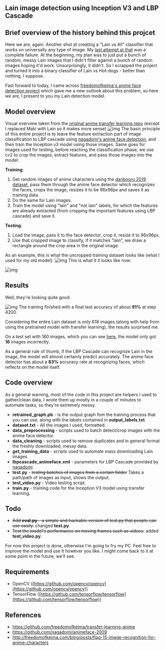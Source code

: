 
## Lain image detection using Inception V3 and LBP Cascade

Brief overview of the history behind this projcet
------------
Here we are, again. Another shot at creating a "Lain vs All" classifier that works on universally any type of image. My [last attempt at that](https://github.com/d9x33/lain-vs-hotdog) was a complete failure. At the beginning, my plan was to just put a bunch of random, messy Lain images that I didn't filter against a bunch of random images hoping it'd work. Unsurprisingly, it didn't. So I scrapped the project and turned it into a binary classifier of Lain vs Hot-dogs - better than nothing, I suppose.

Fast forward to today, I came across [freedomofkeima's anime face detection project](https://github.com/freedomofkeima/transfer-learning-anime) which gave me a new outlook about this problem, so here we are, I present to you my Lain detection model.

Model overview
-----------

Visual overview taken from the [original anime transfer learning repo](https://github.com/freedomofkeima/transfer-learning-anime) (except I replaced Maki with Lain so it makes more sense)
![img](https://i.imgur.com/x2VpXcA.png)
The basic principle of this entire project is to leave the feature extraction part of image classification to LBP cascade using [nagadomi's anime face detection](https://github.com/nagadomi/lbpcascade_animeface), and then train the Inception v3 model using those images. Same goes for images used for testing, before reaching the classification phase, we use cv2 to crop the images, extract features, and pass those images into the model.

**Training**:
1. Get random images of anime characters using the [danbooru 2019 dataset](https://www.gwern.net/Danbooru2019), pass them through the anime face detector which recognizes the faces, crops the image, resizes it to be 96x96px and saves it as training data.
2. Do the same for Lain images.
3. Train the model using "lain" and "not lain" labels, for which the features are already extracted (from cropping the important features using LBP cascade) and save it.

**Testing**:
1. Load the image, pass it to the face detector, crop it, resize it to 96x96px.
2. Use that cropped image to classify, if it matches "lain", we draw a rectangle around the crop area in the original image. 

As an example, this is what the uncropped training dataset looks like (what I used for my old model):
![Img](https://i.imgur.com/SVY2mvL.jpg)
This is what it it looks like now:

![img](https://i.imgur.com/g4dZDMG.jpg)

Results
-----------
Well, they're looking quite good.

![img](https://i.imgur.com/b2KMqVL.png)
The training finished with a final test accuracy of about **91%** at step 4200.

Considering the entire Lain dataset is only 618 images (along with help from using the pretrained model with transfer learning), the results surprised me.

On a test set with 160 images, which you can see [here](https://mega.nz/folder/0cdA3I4D#q7evL4yDlko5aaQQOMI6wA), the model only got **16** images incorrectly.

As a general rule of thumb, if the LBP Cascade can recognize Lain in the image, the model will almost certainly predict accurately. The anime face detector has about a **83%** accuracy rate at recognizing faces, which reflects on the model itself.

Code overview
-----------
As a general warning, most of the code in this project are helpers I used to gather/clean data, I wrote them up mostly in a couple of minutes to automate tasks, so they're extremely messy.

- **retrained_graph.pb** - is the output graph fom the training process that you can use, along with the labels contained in **output_labels.txt**.
- **dataset.txt** - All the images I used, formatted.
- **data_preprocessing** - scripts used to batch detect/crop images with the anime face detector.
- **data_cleaning** - scripts used to remove duplicates and in general format the freshly downloaded, messy data.
- **get_training_data** - scripts used to automate mass downloading Lain images.
- **lbpcascade_animeface.xml** - parameters for LBP Cascade provided by [nagadomi](https://github.com/nagadomi/lbpcascade_animeface).
- **test.py** - ~~testing batches of images from a certain folder~~ Takes a path/path of images as input, shows the output.
- **test_video.py** - Video testing script.
- **train.py** - training code for the Inception V3 model using transfer learning.

Todo
-----------
- ~~Add **eval.py** - a simple and hackable version of test.py that people can use easily.~~ changed **test.py**.
- ~~Test the model's performance on moving frames such as videos.~~ added **test_video.py**.

For now this project is done, otherwise I'm going to fry my PC. Feel free to improve the model and use it however you like. I might come back to it at some point in the future, we'll see.

Requirements
-----------
-   OpenCV ([https://github.com/opencv/opencv](https://github.com/opencv/opencv))
-   TensorFlow ([https://github.com/tensorflow/tensorflow](https://github.com/tensorflow/tensorflow))

References
-----------
- https://github.com/freedomofkeima/transfer-learning-anime
- https://github.com/nagadomi/animeface-2009
- http://freedomofkeima.com/blog/posts/flag-15-image-recognition-for-anime-characters
